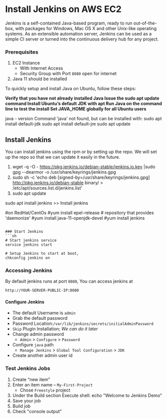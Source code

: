 # Install Jenkins on AWS EC2
Jenkins is a self-contained Java-based program, ready to run out-of-the-box, with packages for Windows, Mac OS X and other Unix-like operating systems. As an extensible automation server, Jenkins can be used as a simple CI server or turned into the continuous delivery hub for any project.



### Prerequisites
1. EC2 Instance 
   - With Internet Access
   - Security Group with Port `8080` open for internet
1. Java 11 should be installed  



To quickly setup and install Java on Ubuntu, follow these steps:

**Verify that you have not already installed Java
Issue the sudo apt update command
Install Ubuntu’s default JDK with apt
Run Java on the command line to test the install
Set JAVA_HOME globally for all Ubuntu users**

java - version
Command 'java' not found, but can be installed with:
sudo apt install default-jdk
sudo apt install default-jre
sudo apt update

## Install Jenkins
 You can install jenkins using the rpm or by setting up the repo. We will set up the repo so that we can update it easily in the future.
1. wget -q -O - https://pkg.jenkins.io/debian-stable/jenkins.io.key |sudo gpg --dearmor -o /usr/share/keyrings/jenkins.gpg
2. sudo sh -c 'echo deb [signed-by=/usr/share/keyrings/jenkins.gpg] http://pkg.jenkins.io/debian-stable binary/ > /etc/apt/sources.list.d/jenkins.list'
3. sudo apt update

sudo apt install jenkins >> Install jenkins 
    
   #on RedHat/CentOs 
   #yum install epel-release # repository that provides 'daemonize'
   #yum install java-11-openjdk-devel
   #yum install jenkins
   ```

   ### Start Jenkins
   ```sh
   # Start jenkins service
   service jenkins start

   # Setup Jenkins to start at boot,
   chkconfig jenkins on
   ```

   ### Accessing Jenkins
   By default jenkins runs at port `8080`, You can access jenkins at
   ```sh
   http://YOUR-SERVER-PUBLIC-IP:8080
   ```
  #### Configure Jenkins
- The default Username is `admin`
- Grab the default password 
- Password Location:`/var/lib/jenkins/secrets/initialAdminPassword`
- `Skip` Plugin Installation; _We can do it later_
- Change admin password
   - `Admin` > `Configure` > `Password`
- Configure `java` path
  - `Manage Jenkins` > `Global Tool Configuration` > `JDK`  
- Create another admin user id

### Test Jenkins Jobs
1. Create “new item”
1. Enter an item name – `My-First-Project`
   - Chose `Freestyle` project
1. Under the Build section
	Execute shell: echo "Welcome to Jenkins Demo"
1. Save your job 
1. Build job
1. Check "console output"

